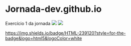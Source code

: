 # Jornada-dev.github.io
Exercício 1 da jornada
<img src="https://img.shields.io/badge/HTML-3498DB?style=for-the-badge?logo=html5&logoColor=white&style=flat">
<img src="https://img.shields.io/badge/HTML-3498DB?style=for-the-badge&logo=html5&logoColor=white">

https://img.shields.io/badge/HTML-239120?style=for-the-badge&logo=html5&logoColor=white
